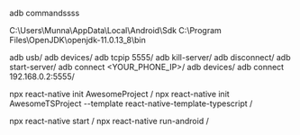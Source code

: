 
adb commandssss

C:\Users\Munna\AppData\Local\Android\Sdk
C:\Program Files\OpenJDK\openjdk-11.0.13_8\bin

adb usb/ 
adb devices/ 
adb tcpip 5555/ 
adb kill-server/ 
adb disconnect/ 
adb start-server/ 
adb connect <YOUR_PHONE_IP>/ 
adb devices/ 
adb connect 192.168.0.2:5555/ 


npx react-native init AwesomeProject / 
npx react-native init AwesomeTSProject --template react-native-template-typescript / 


npx react-native start /
npx react-native run-android /
